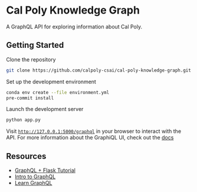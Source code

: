 # Cal Poly Knowledge Graph

A GraphQL API for exploring information about Cal Poly.

## Getting Started

Clone the repository

```bash
git clone https://github.com/calpoly-csai/cal-poly-knowledge-graph.git
```

Set up the development environment

```bash
conda env create --file environment.yml
pre-commit install
```

Launch the development server

```bash
python app.py
```

Visit [`http://127.0.0.1:5000/graphql`](http://127.0.0.1:5000/graphql) in your browser to interact with the API. For more information about the GraphiQL UI, check out the [docs](https://github.com/graphql/graphiql/tree/main/packages/graphiql#readme)

## Resources

- [GraphQL + Flask Tutorial](https://graphene-mongo.readthedocs.io/en/latest/tutorial.html)
- [Intro to GraphQL](https://graphql.org/learn/)
- [Learn GraphQL](https://www.howtographql.com)
